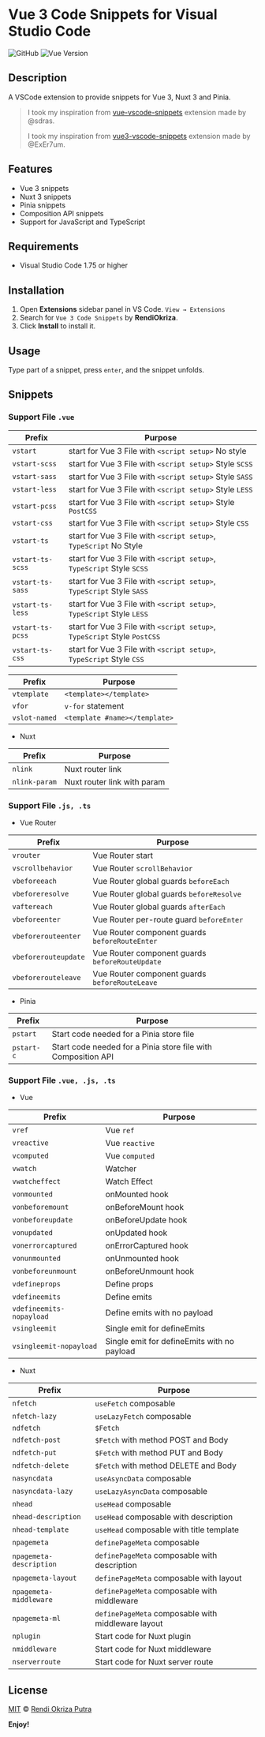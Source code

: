 # Vue 3 Code Snippets for Visual Studio Code

![GitHub](https://img.shields.io/github/license/okriiza/Vue-3-Code-Snippets)
![Vue Version](https://img.shields.io/badge/vue-3-%234FC08D?logo=vuedotjs)

## Description

A VSCode extension to provide snippets for Vue 3, Nuxt 3 and Pinia.

> I took my inspiration from [vue-vscode-snippets](https://github.com/sdras/vue-vscode-snippets) extension made by @sdras.
>
> I took my inspiration from [vue3-vscode-snippets](https://github.com/ExEr7um/vue3-vscode-snippets) extension made by @ExEr7um.

## Features

- Vue 3 snippets
- Nuxt 3 snippets
- Pinia snippets
- Composition API snippets
- Support for JavaScript and TypeScript

## Requirements

- Visual Studio Code 1.75 or higher

## Installation

1. Open **Extensions** sidebar panel in VS Code. `View → Extensions`
2. Search for `Vue 3 Code Snippets` by **RendiOkriza**.
3. Click **Install** to install it.

## Usage

Type part of a snippet, press `enter`, and the snippet unfolds.

## Snippets

### Support File `.vue`

| Prefix           | Purpose                                                                  |
| ---------------- | ------------------------------------------------------------------------ |
| `vstart`         | start for Vue 3 File with `<script setup>` No style                      |
| `vstart-scss`    | start for Vue 3 File with `<script setup>` Style `SCSS`                  |
| `vstart-sass`    | start for Vue 3 File with `<script setup>` Style `SASS`                  |
| `vstart-less`    | start for Vue 3 File with `<script setup>` Style `LESS`                  |
| `vstart-pcss`    | start for Vue 3 File with `<script setup>` Style `PostCSS`               |
| `vstart-css`     | start for Vue 3 File with `<script setup>` Style `CSS`                   |
| `vstart-ts`      | start for Vue 3 File with `<script setup>`, `TypeScript` No Style        |
| `vstart-ts-scss` | start for Vue 3 File with `<script setup>`, `TypeScript` Style `SCSS`    |
| `vstart-ts-sass` | start for Vue 3 File with `<script setup>`, `TypeScript` Style `SASS`    |
| `vstart-ts-less` | start for Vue 3 File with `<script setup>`, `TypeScript` Style `LESS`    |
| `vstart-ts-pcss` | start for Vue 3 File with `<script setup>`, `TypeScript` Style `PostCSS` |
| `vstart-ts-css`  | start for Vue 3 File with `<script setup>`, `TypeScript` Style `CSS`     |

| Prefix        | Purpose                       |
| ------------- | ----------------------------- |
| `vtemplate`   | `<template></template>`       |
| `vfor`        | `v-for` statement             |
| `vslot-named` | `<template #name></template>` |

- Nuxt

| Prefix        | Purpose                     |
| ------------- | --------------------------- |
| `nlink`       | Nuxt router link            |
| `nlink-param` | Nuxt router link with param |

### Support File `.js, .ts`

- Vue Router

| Prefix               | Purpose                                         |
| -------------------- | ----------------------------------------------- |
| `vrouter`            | Vue Router start                                |
| `vscrollbehavior`    | Vue Router `scrollBehavior`                     |
| `vbeforeeach`        | Vue Router global guards `beforeEach`           |
| `vbeforeresolve`     | Vue Router global guards `beforeResolve`        |
| `vaftereach`         | Vue Router global guards `afterEach`            |
| `vbeforeenter`       | Vue Router per-route guard `beforeEnter`        |
| `vbeforerouteenter`  | Vue Router component guards `beforeRouteEnter`  |
| `vbeforerouteupdate` | Vue Router component guards `beforeRouteUpdate` |
| `vbeforerouteleave`  | Vue Router component guards `beforeRouteLeave`  |

- Pinia

| Prefix     | Purpose                                                       |
| ---------- | ------------------------------------------------------------- |
| `pstart`   | Start code needed for a Pinia store file                      |
| `pstart-c` | Start code needed for a Pinia store file with Composition API |

### Support File `.vue, .js, .ts`

- Vue

| Prefix                   | Purpose                                     |
| ------------------------ | ------------------------------------------- |
| `vref`                   | Vue `ref`                                   |
| `vreactive`              | Vue `reactive`                              |
| `vcomputed`              | Vue `computed`                              |
| `vwatch`                 | Watcher                                     |
| `vwatcheffect`           | Watch Effect                                |
| `vonmounted`             | onMounted hook                              |
| `vonbeforemount`         | onBeforeMount hook                          |
| `vonbeforeupdate`        | onBeforeUpdate hook                         |
| `vonupdated`             | onUpdated hook                              |
| `vonerrorcaptured`       | onErrorCaptured hook                        |
| `vonunmounted`           | onUnmounted hook                            |
| `vonbeforeunmount`       | onBeforeUnmount hook                        |
| `vdefineprops`           | Define props                                |
| `vdefineemits`           | Define emits                                |
| `vdefineemits-nopayload` | Define emits with no payload                |
| `vsingleemit`            | Single emit for defineEmits                 |
| `vsingleemit-nopayload`  | Single emit for defineEmits with no payload |

- Nuxt

| Prefix                  | Purpose                                            |
| ----------------------- | -------------------------------------------------- |
| `nfetch`                | `useFetch` composable                              |
| `nfetch-lazy`           | `useLazyFetch` composable                          |
| `ndfetch    `           | `$Fetch`                                           |
| `ndfetch-post`          | `$Fetch` with method POST and Body                 |
| `ndfetch-put`           | `$Fetch` with method PUT and Body                  |
| `ndfetch-delete`        | `$Fetch` with method DELETE and Body               |
| `nasyncdata`            | `useAsyncData` composable                          |
| `nasyncdata-lazy`       | `useLazyAsyncData` composable                      |
| `nhead`                 | `useHead` composable                               |
| `nhead-description`     | `useHead` composable with description              |
| `nhead-template`        | `useHead` composable with title template           |
| `npagemeta`             | `definePageMeta` composable                        |
| `npagemeta-description` | `definePageMeta` composable with description       |
| `npagemeta-layout`      | `definePageMeta` composable with layout            |
| `npagemeta-middleware`  | `definePageMeta` composable with middleware        |
| `npagemeta-ml`          | `definePageMeta` composable with middleware layout |
| `nplugin`               | Start code for Nuxt plugin                         |
| `nmiddleware`           | Start code for Nuxt middleware                     |
| `nserverroute`          | Start code for Nuxt server route                   |

## License

[MIT](https://github.com/okriiza/Vue-3-Code-Snippets/blob/main/LICENSE) © [Rendi Okriza Putra](https://github.com/okriiza)

**Enjoy!**
